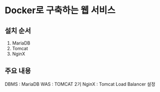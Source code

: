 Docker로 구축하는 웹 서비스
==========================

설치 순서
----

1. MariaDB
2. Tomcat
3. NginX

주요 내용
----
DBMS : MariaDB
WAS : TOMCAT 2기
NginX : Tomcat Load Balancer 설정

